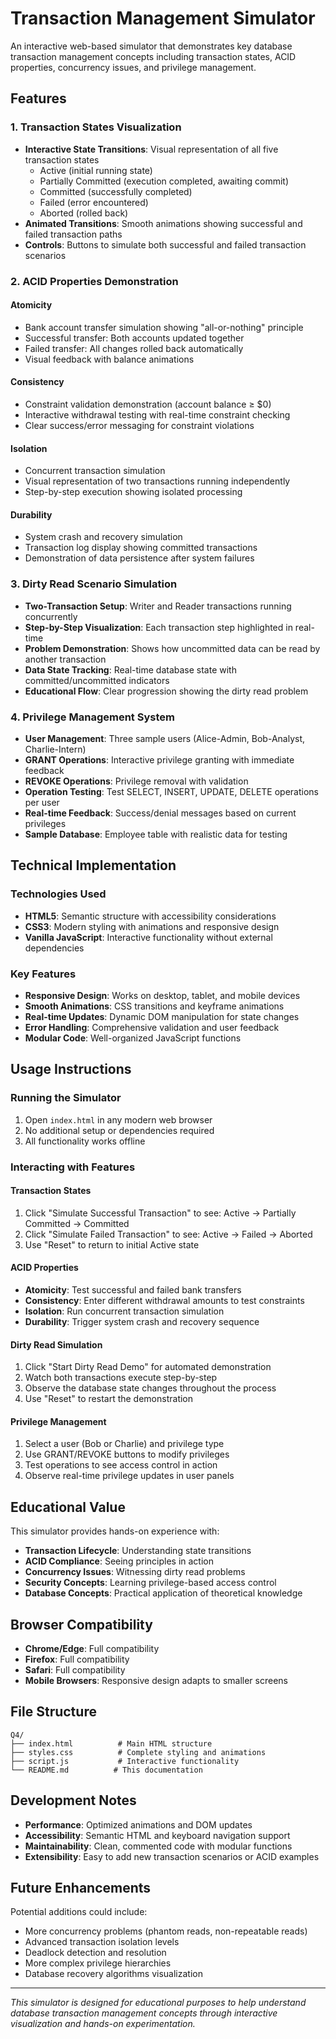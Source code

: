 # Transaction Management Simulator

An interactive web-based simulator that demonstrates key database transaction management concepts including transaction states, ACID properties, concurrency issues, and privilege management.

## Features

### 1. Transaction States Visualization
- **Interactive State Transitions**: Visual representation of all five transaction states
  - Active (initial running state)
  - Partially Committed (execution completed, awaiting commit)
  - Committed (successfully completed)
  - Failed (error encountered)
  - Aborted (rolled back)
- **Animated Transitions**: Smooth animations showing successful and failed transaction paths
- **Controls**: Buttons to simulate both successful and failed transaction scenarios

### 2. ACID Properties Demonstration

#### Atomicity
- Bank account transfer simulation showing "all-or-nothing" principle
- Successful transfer: Both accounts updated together
- Failed transfer: All changes rolled back automatically
- Visual feedback with balance animations

#### Consistency
- Constraint validation demonstration (account balance ≥ $0)
- Interactive withdrawal testing with real-time constraint checking
- Clear success/error messaging for constraint violations

#### Isolation
- Concurrent transaction simulation
- Visual representation of two transactions running independently
- Step-by-step execution showing isolated processing

#### Durability
- System crash and recovery simulation
- Transaction log display showing committed transactions
- Demonstration of data persistence after system failures

### 3. Dirty Read Scenario Simulation
- **Two-Transaction Setup**: Writer and Reader transactions running concurrently
- **Step-by-Step Visualization**: Each transaction step highlighted in real-time
- **Problem Demonstration**: Shows how uncommitted data can be read by another transaction
- **Data State Tracking**: Real-time database state with committed/uncommitted indicators
- **Educational Flow**: Clear progression showing the dirty read problem

### 4. Privilege Management System
- **User Management**: Three sample users (Alice-Admin, Bob-Analyst, Charlie-Intern)
- **GRANT Operations**: Interactive privilege granting with immediate feedback
- **REVOKE Operations**: Privilege removal with validation
- **Operation Testing**: Test SELECT, INSERT, UPDATE, DELETE operations per user
- **Real-time Feedback**: Success/denial messages based on current privileges
- **Sample Database**: Employee table with realistic data for testing

## Technical Implementation

### Technologies Used
- **HTML5**: Semantic structure with accessibility considerations
- **CSS3**: Modern styling with animations and responsive design
- **Vanilla JavaScript**: Interactive functionality without external dependencies

### Key Features
- **Responsive Design**: Works on desktop, tablet, and mobile devices
- **Smooth Animations**: CSS transitions and keyframe animations
- **Real-time Updates**: Dynamic DOM manipulation for state changes
- **Error Handling**: Comprehensive validation and user feedback
- **Modular Code**: Well-organized JavaScript functions

## Usage Instructions

### Running the Simulator
1. Open `index.html` in any modern web browser
2. No additional setup or dependencies required
3. All functionality works offline

### Interacting with Features

#### Transaction States
1. Click "Simulate Successful Transaction" to see: Active → Partially Committed → Committed
2. Click "Simulate Failed Transaction" to see: Active → Failed → Aborted
3. Use "Reset" to return to initial Active state

#### ACID Properties
- **Atomicity**: Test successful and failed bank transfers
- **Consistency**: Enter different withdrawal amounts to test constraints
- **Isolation**: Run concurrent transaction simulation
- **Durability**: Trigger system crash and recovery sequence

#### Dirty Read Simulation
1. Click "Start Dirty Read Demo" for automated demonstration
2. Watch both transactions execute step-by-step
3. Observe the database state changes throughout the process
4. Use "Reset" to restart the demonstration

#### Privilege Management
1. Select a user (Bob or Charlie) and privilege type
2. Use GRANT/REVOKE buttons to modify privileges
3. Test operations to see access control in action
4. Observe real-time privilege updates in user panels

## Educational Value

This simulator provides hands-on experience with:
- **Transaction Lifecycle**: Understanding state transitions
- **ACID Compliance**: Seeing principles in action
- **Concurrency Issues**: Witnessing dirty read problems
- **Security Concepts**: Learning privilege-based access control
- **Database Concepts**: Practical application of theoretical knowledge

## Browser Compatibility

- **Chrome/Edge**: Full compatibility
- **Firefox**: Full compatibility  
- **Safari**: Full compatibility
- **Mobile Browsers**: Responsive design adapts to smaller screens

## File Structure

```
Q4/
├── index.html          # Main HTML structure
├── styles.css          # Complete styling and animations
├── script.js           # Interactive functionality
└── README.md          # This documentation
```

## Development Notes

- **Performance**: Optimized animations and DOM updates
- **Accessibility**: Semantic HTML and keyboard navigation support
- **Maintainability**: Clean, commented code with modular functions
- **Extensibility**: Easy to add new transaction scenarios or ACID examples

## Future Enhancements

Potential additions could include:
- More concurrency problems (phantom reads, non-repeatable reads)
- Advanced transaction isolation levels
- Deadlock detection and resolution
- More complex privilege hierarchies
- Database recovery algorithms visualization

---

*This simulator is designed for educational purposes to help understand database transaction management concepts through interactive visualization and hands-on experimentation.*
